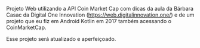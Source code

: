 Projeto Web utilizando a API Coin Market Cap com dicas da aula da Bárbara Casac da Digital One Innovation (https://web.digitalinnovation.one/)
e de um projeto que eu fiz em Android Kotlin em 2017 também acessando o CoinMarketCap.

Esse projeto será atualizado e aperfeiçoado.

